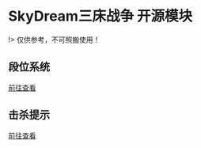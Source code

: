 # SkyDream三床战争 开源模块

!> 仅供参考，不可照搬使用！

## 段位系统

[前往查看](/skydream/open/%E6%AE%B5%E4%BD%8D%E7%B3%BB%E7%BB%9F.md)

## 击杀提示

[前往查看](/skydream/open/%E5%87%BB%E6%9D%80%E6%8F%90%E7%A4%BA.md)